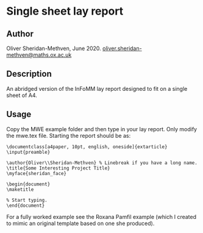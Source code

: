 # Single sheet lay report

## Author

Oliver Sheridan-Methven, June 2020. 
[oliver.sheridan-methven@maths.ox.ac.uk](mailto:oliver.sheridan-methven@maths.ox.ac.uk)

## Description

An abridged version of the InFoMM lay report designed to fit on a single sheet of A4. 

## Usage

Copy the MWE example folder and then type in your lay report. Only modify the mwe.tex file. Starting the report should be as:

```
\documentclass[a4paper, 10pt, english, oneside]{extarticle}
\input{preamble}

\author{Oliver\\Sheridan-Methven} % Linebreak if you have a long name. 
\title{Some Interesting Project Title} 
\myface{sheridan_face}

\begin{document}
\maketitle 

% Start typing. 
\end{document}
```

For a fully worked example see the Roxana Pamfil example (which I created to mimic an original template based on one she produced).
